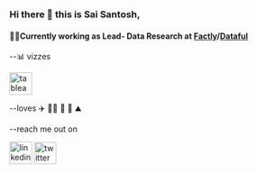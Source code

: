### Hi there 👋 this is Sai Santosh, 

####  👨‍💻Currently working as Lead- Data Research at [Factly](https://factlymedia.com)/[Dataful](https://dataful.in)
--📊 vizzes

[<img src='https://www.tableau.com/sites/default/files/2022-04/TableauLogo_RGB.png' alt='tableau' height='40'>](https://public.tableau.com/app/profile/saisantoshv/vizzes)  


--loves
✈️ 👨‍🍳 🎼 🌊 ⛰️

--reach me out on

[<img src='https://content.linkedin.com/content/dam/me/business/en-us/amp/brand-site/v2/bg/LI-Bug.svg.original.svg' alt='linkedin' height='40'>](https://www.linkedin.com/in/saisantoshv/) 
[<img src='https://about.twitter.com/content/dam/about-twitter/x/brand-toolkit/logo-black.png.twimg.1920.png' alt='twitter' height='39'>](https://twitter.com/SaisantoshV) 

